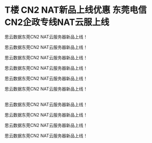 # T楼 CN2 NAT新品上线优惠 东莞电信CN2企政专线NAT云服上线


思云数据东莞CN2 NAT云服务器新品上线！

思云数据东莞CN2 NAT云服务器新品上线！

思云数据东莞CN2 NAT云服务器新品上线！

思云数据东莞CN2 NAT云服务器新品上线！

思云数据东莞CN2 NAT云服务器新品上线！

思云数据东莞CN2 NAT云服务器新品上线！

<br />
思云数据东莞CN2 NAT云服务器新品上线！

思云数据东莞CN2 NAT云服务器新品上线！

思云数据东莞CN2 NAT云服务器新品上线！

思云数据东莞CN2 NAT云服务器新品上线！
